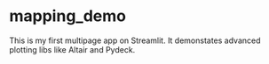 # mapping_demo

This is my first multipage app on Streamlit.  It demonstates advanced plotting libs like Altair and Pydeck.
